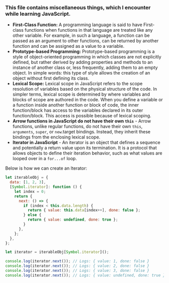 ### This file contains miscellaneous things, which I encounter while learning JavaScript.

- **First-Class Function:** A programming language is said to have First-class functions when functions in that language are treated like any other variable. For example, in such a language, a function can be passed as an argument to other functions, can be returned by another function and can be assigned as a value to a variable.
- **Prototype-based Programming:** Prototype-based programming is a style of object-oriented programming in which classes are not explicitly defined, but rather derived by adding properties and methods to an instance of another class or, less frequently, adding them to an empty object. In simple words: this type of style allows the creation of an object without first defining its class.
- **Lexical Scope:** Lexical scope in JavaScript refers to the scope resolution of variables based on the physical structure of the code. In simpler terms, lexical scope is determined by where variables and blocks of scope are authored in the code.
  When you define a variable or a function inside another function or block of code, the inner function/block has access to the variables declared in its outer function/block. This access is possible because of lexical scoping.
- **Arrow functions in JavaScript do not have their own `this`** - Arrow functions, unlike regular functions, do not have their own `this`, `arguments`, `super`, or `new`.target bindings. Instead, they inherit these bindings from the enclosing lexical scope.
- **Iterator in JavaScript** - An iterator is an object that defines a sequence and potentially a return value upon its termination. It is a protocol that allows objects to define their iteration behavior, such as what values are looped over in a `for...of` loop.

Below is how we can create an Iterator:

```javascript
let iterableObj = {
  data: [1, 2, 3],
  [Symbol.iterator]: function () {
    let index = 0;
    return {
      next: () => {
        if (index < this.data.length) {
          return { value: this.data[index++], done: false };
        } else {
          return { value: undefined, done: true };
        }
      },
    };
  },
};

let iterator = iterableObj[Symbol.iterator]();

console.log(iterator.next()); // Logs: { value: 1, done: false }
console.log(iterator.next()); // Logs: { value: 2, done: false }
console.log(iterator.next()); // Logs: { value: 3, done: false }
console.log(iterator.next()); // Logs: { value: undefined, done: true }
```
